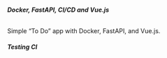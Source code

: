 ###### **Docker, FastAPI, CI/CD and Vue.js**

Simple “To Do” app with Docker, FastAPI, and Vue.js.

###### **Testing CI**